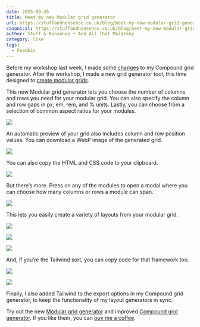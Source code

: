 ```yaml
---
date: 2025-09-26
title: Meet my new Modular grid generator
url: https://stuffandnonsense.co.uk/blog/meet-my-new-modular-grid-generator
canonical: https://stuffandnonsense.co.uk/blog/meet-my-new-modular-grid-generator
author: Stuff & Nonsense • And All That Malarkey
category: like
tags:
  - Feedbin
---
```



Before my workshop last week, I made some [changes](https://stuffandnonsense.co.uk/blog/new-and-improved-compound-grid-generator) to my Compound grid generator. After the workshop, I made a new grid generator tool, this time designed to [create modular grids](https://stuffandnonsense.co.uk/layoutlove/modular.html).

This new Modular grid generator lets you choose the number of columns and rows you need for your modular grid. You can also specify the column and row gaps in px, em, rem, and % units. Lastly, you can choose from a selection of common aspect ratios for your modules.

![](https://stuffandnonsense.co.uk/content/img/2025-09-26-1.webp)

An automatic preview of your grid also includes column and row position values. You can download a WebP image of the generated grid.

![](https://stuffandnonsense.co.uk/content/img/2025-09-26-2.webp)

You can also copy the HTML and CSS code to your clipboard.

![](https://stuffandnonsense.co.uk/content/img/2025-09-26-3.webp)

But there’s more. Press on any of the modules to open a modal where you can choose how many columns or rows a module can span.

![](https://stuffandnonsense.co.uk/content/img/2025-09-26-4.webp)

This lets you easily create a variety of layouts from your modular grid.

![](https://stuffandnonsense.co.uk/content/img/2025-09-26-5.webp)

![](https://stuffandnonsense.co.uk/content/img/2025-09-26-6.webp)

![](https://stuffandnonsense.co.uk/content/img/2025-09-26-7.webp)

And, if you’re the Tailwind sort, you can copy code for that framework too.

![](https://stuffandnonsense.co.uk/content/img/2025-09-26-8.webp)

![](https://stuffandnonsense.co.uk/content/img/2025-09-26-9.webp)

Finally, I also added Tailwind to the export options in my Compound grid generator, to keep the functionality of my layout generators in sync.

Try out the new [Modular grid generator](https://stuffandnonsense.co.uk/layoutlove/modular.html) and improved [Compound grid generator](https://stuffandnonsense.co.uk/layoutlove/index.html). If you like them, you can [buy me a coffee](https://www.paypal.com/paypalme/malarkey/5GBP/).
